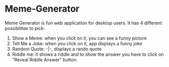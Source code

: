 # Meme-Generator
Meme Generator is fun web application for desktop users. It has 4 different possiblities to pick: <br>
1. Show a Meme: when you click on it, you can see a funny picture
2. Tell Me a Joke: when you click on it, app displays a funny joke
3. Random Quote: -|-, displays a rando quote
4. Riddle me: it shows a riddle and to show the answer you have to click on "Reveal Riddle Answer" button.
